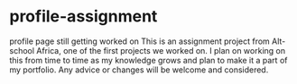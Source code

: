 # profile-assignment
profile page still getting worked on
This is an assignment project from Alt-school Africa, one of the first projects we worked on. I plan on working on this from time to time as my knowledge grows and plan to make it a part of my portfolio.
Any advice or changes will be welcome and considered.
